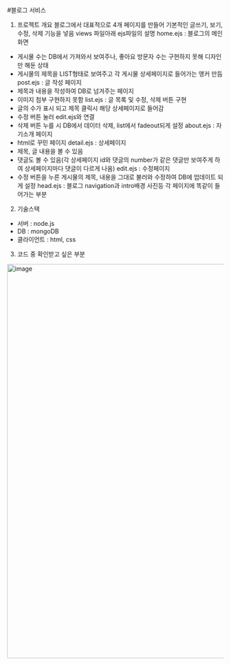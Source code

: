 #블로그 서비스

1. 프로젝트 개요
블로그에서 대표적으로 4개 페이지를 만들어 기본적인 글쓰기, 보기, 수정, 삭제 기능을 넣음
views 파일아래 ejs파일의 설명
home.ejs : 블로그의 메인화면
- 게시물 수는 DB에서 가져와서 보여주나, 좋아요 방문자 수는 구현하지 못해 디자인만 해둔 상태
- 게시물의 제목을 LIST형태로 보여주고 각 게시물 상세페이지로 들어가는 앵커 만듬
post.ejs : 글 작성 페이지
- 제목과 내용을 작성하여 DB로 넘겨주는 페이지
- 이미지 첨부 구현하지 못함
list.ejs : 글 목록 및 수정, 삭제 버튼 구현
- 글의 수가 표시 되고 제목 클릭시 해당 상세페이지로 들어감
- 수정 버튼 눌러 edit.ejs와 연결
- 삭제 버튼 누를 시 DB에서 데이터 삭제, list에서 fadeout되게 설정
about.ejs : 자기소개 페이지
- html로 꾸민 페이지
detail.ejs : 상세페이지
- 제목, 글 내용을 볼 수 있음
- 댓글도 볼 수 있음(각 상세페이지 id와 댓글의 number가 같은 댓글만 보여주게 하여 상세페이지마다 댓글이 다르게 나옴)
edit.ejs : 수정페이지
- 수정 버튼을 누른 게시물의 제목, 내용을 그대로 불러와 수정하여 DB에 업데이트 되게 설정
head.ejs : 블로그 navigation과 intro배경 사진등 각 페이지에 똑같이 들어가는 부분

2. 기술스택
- 서버 : node.js
- DB : mongoDB
- 클라이언트 : html, css

3. 코드 중 확인받고 싶은 부분
<img width="916" alt="image" src="https://user-images.githubusercontent.com/119796600/209284140-b71003df-3fe5-4931-8d2a-0f46f6bc1882.png">
